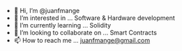 - 👋 Hi, I’m @juanfmange
- 👀 I’m interested in ... Software & Hardware development
- 🌱 I’m currently learning ... Solidity
- 💞️ I’m looking to collaborate on ... Smart Contracts
- 📫 How to reach me ... juanfmange@gmail.com

<!---
juanfmange/juanfmange is a ✨ special ✨ repository because its `README.md` (this file) appears on your GitHub profile.
You can click the Preview link to take a look at your changes.
--->
